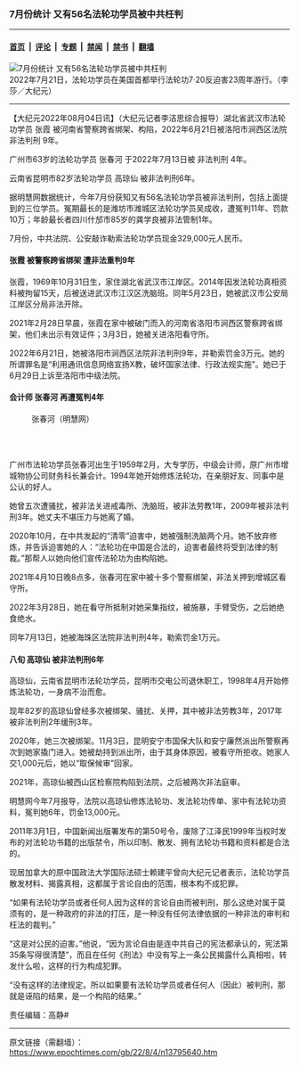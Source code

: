 ### 7月份统计 又有56名法轮功学员被中共枉判

---

#### [首页](../../../..?n13795640) &nbsp;|&nbsp; [评论](../../../../../epoch-comment?n13795640) &nbsp;|&nbsp; [专题](../../../../../epoch-special?n13795640) &nbsp;|&nbsp; [禁闻](../../../../../epoch-news?n13795640) &nbsp;|&nbsp; [禁书](../../../../../books?n13795640) &nbsp;|&nbsp; [翻墙](https://github.com/gfw-breaker/nogfw/blob/master/README.md?n13795640)


<div><img alt="7月份统计 又有56名法轮功学员被中共枉判" class="attachment-djy_600_400 size-djy_600_400 wp-post-image" src="https://i.epochtimes.com/assets/uploads/2022/08/id13795732-2207211721181160-600x400.jpeg"/>
<div class="caption">
 2022年7月21日，法轮功学员在美国首都举行法轮功7‧20反迫害23周年游行。（李莎／大纪元）
</div></div><hr/><div class="post_content" id="artbody" itemprop="articleBody">
 <!-- article content begin -->
 <p>
  【大纪元2022年08月04日讯】（大纪元记者李洁思综合报导）湖北省武汉市法轮功学员
  <ok href="https://www.epochtimes.com/gb/tag/%E5%BC%A0%E9%9C%9E.html">
   张霞
  </ok>
  被河南省警察跨省绑架、构陷，2022年6月21日被洛阳市涧西区法院
  <ok href="https://www.epochtimes.com/gb/tag/%E9%9D%9E%E6%B3%95%E5%88%A4%E5%88%91.html">
   非法判刑
  </ok>
  9年。
 </p>
 <p>
  广州市63岁的法轮功学员
  <ok href="https://www.epochtimes.com/gb/tag/%E5%BC%A0%E6%98%A5%E6%B2%B3.html">
   张春河
  </ok>
  于2022年7月13日被
  <ok href="https://www.epochtimes.com/gb/tag/%E9%9D%9E%E6%B3%95%E5%88%A4%E5%88%91.html">
   非法判刑
  </ok>
  4年。
 </p>
 <p>
  云南省昆明市82岁法轮功学员
  <ok href="https://www.epochtimes.com/gb/tag/%E9%AB%98%E7%90%BC%E4%BB%99.html">
   高琼仙
  </ok>
  被非法判刑6年。
 </p>
 <p>
  据明慧网数据统计，今年7月份获知又有56名法轮功学员被非法判刑，包括上面提到的三位学员。冤期最长的是潍坊市潍城区法轮功学员吴成收，遭冤判11年、罚款10万；年龄最长者四川什邡市85岁的龚学良被非法管制1年。
 </p>
 <p>
  7月份，中共法院、公安敲诈勒索法轮功学员现金329,000元人民币。
 </p>
 <h4>
  <ok href="https://www.epochtimes.com/gb/tag/%E5%BC%A0%E9%9C%9E.html">
   张霞
  </ok>
  被警察跨省绑架 遭非法重判9年
 </h4>
 <p>
  张霞，1969年10月31日生，家住湖北省武汉市江岸区。2014年因发法轮功真相资料被拘留15天，后被送进武汉市江汉区洗脑班。同年5月23日，她被武汉市公安局江岸区分局非法开除。
 </p>
 <p>
  2021年2月28日早晨，张霞在家中被破门而入的河南省洛阳市涧西区警察跨省绑架，他们未出示有效证件；3月3日，她被关进洛阳看守所。
 </p>
 <p>
  2022年6月21日，她被洛阳市涧西区法院非法判刑9年，并勒索罚金3万元。她的所谓罪名是“利用通讯信息网络宣扬X教，破坏国家法律、行政法规实施”。她已于6月29日上诉至洛阳市中级法院。
 </p>
 <h4>
  会计师
  <ok href="https://www.epochtimes.com/gb/tag/%E5%BC%A0%E6%98%A5%E6%B2%B3.html">
   张春河
  </ok>
  再遭冤判4年
 </h4>
 <figure aria-describedby="caption-attachment-13795676" class="wp-caption aligncenter" id="attachment_13795676" style="width: 156px">
  <ok href="https://i.epochtimes.com/assets/uploads/2022/08/id13795676-2022-8-2-201455-0.jpeg" target="_blank">
   <img alt="" class="wp-image-13795676" src="https://i.epochtimes.com/assets/uploads/2022/08/id13795676-2022-8-2-201455-0.jpeg"/>
  </ok>
  <br/><figcaption class="wp-caption-text" id="caption-attachment-13795676">
   张春河（明慧网）
  </figcaption><br/>
 </figure><br/>
 <p>
  广州市法轮功学员张春河出生于1959年2月，大专学历，中级会计师，原广州市增城物协公司财务科长兼会计。1994年她开始修炼法轮功，在亲朋好友、同事中是公认的好人。
 </p>
 <p>
  她曾五次遭骚扰，被非法关进戒毒所、洗脑班，被非法劳教1年，2009年被非法判刑3年。她丈夫不堪压力与她离了婚。
 </p>
 <p>
  2020年10月，在中共发起的“清零”迫害中，她被强制洗脑两个月。她不放弃修炼，并告诉迫害她的人：“法轮功在中国是合法的，迫害者最终将受到法律的制裁。”那帮人以她向他们宣传法轮功为由构陷她。
 </p>
 <p>
  2021年4月10日晚8点多，张春河在家中被十多个警察绑架，非法关押到增城区看守所。
 </p>
 <p>
  2022年3月28日，她在看守所抵制对她采集指纹，被施暴，手臂受伤，之后她绝食绝水。
 </p>
 <p>
  同年7月13日，她被海珠区法院非法判刑4年，勒索罚金1万元。
 </p>
 <h4>
  八旬
  <ok href="https://www.epochtimes.com/gb/tag/%E9%AB%98%E7%90%BC%E4%BB%99.html">
   高琼仙
  </ok>
  被非法判刑6年
 </h4>
 <p>
  高琼仙，云南省昆明市法轮功学员，昆明市交电公司退休职工，1998年4月开始修炼法轮功，一身病不治而愈。
 </p>
 <p>
  现年82岁的高琼仙曾经多次被绑架、骚扰、关押，其中被非法劳教3年，2017年被非法判刑2年缓刑3年。
 </p>
 <p>
  2020年，她三次被绑架。11月3日，昆明安宁市国保大队和安宁廉然派出所警察再次到她家撬门进入。她被劫持到派出所，由于其身体原因，被看守所拒收。她家人交1,000元后，她以“取保候审”回家。
 </p>
 <p>
  2021年，高琼仙被西山区检察院构陷到法院，之后被两次非法庭审。
 </p>
 <p>
  明慧网今年7月报导，法院以高琼仙修炼法轮功、发法轮功传单、家中有法轮功资料，冤判她6年，罚金13,000元。
 </p>
 <p>
  2011年3月1日，中国新闻出版署发布的第50号令，废除了江泽民1999年当权时发布的对法轮功书籍的出版禁令，所以印制、散发、拥有法轮功书籍和资料都是合法的。
 </p>
 <p>
  现居加拿大的原中国政法大学国际法硕士赖建平曾向大纪元记者表示，法轮功学员散发材料、揭露真相，这都属于言论自由的范围，根本构不成犯罪。
 </p>
 <p>
  “如果有法轮功学员或者任何人因为这样的言论自由而被判刑，那么这绝对属于莫须有的，是一种政府的非法的打压，是一种没有任何法律依据的一种非法的审判和枉法的裁判。”
 </p>
 <p>
  “这是对公民的迫害。”他说，“因为言论自由是连中共自己的宪法都承认的，宪法第35条写得很清楚”，而且在任何《刑法》中没有写上一条公民揭露什么真相啦，转发什么啦，这样的行为构成犯罪。
 </p>
 <p>
  “没有这样的法律规定。所以如果要有法轮功学员或者任何人（因此）被判刑，那就是诬陷的结果，是一个构陷的结果。”
 </p>
 <p>
  责任编辑：高静#
 </p>
 <!-- article content end -->
 <div id="below_article_ad">
 </div>
</div>


---

原文链接（需翻墙）：https://www.epochtimes.com/gb/22/8/4/n13795640.htm